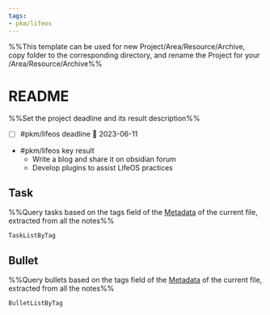 ```yaml
---
tags: 
- pkm/lifeos
---
```


%%This template can be used for new Project/Area/Resource/Archive, copy folder to the corresponding directory, and rename the Project for your /Area/Resource/Archive%%

# README
%%Set the project deadline and its result description%%
- [ ] #pkm/lifeos deadline 📅 2023-06-11
- #pkm/lifeos key result
	- Write a blog and share it on obsidian forum
	- Develop plugins to assist LifeOS practices

## Task
%%Query tasks based on the tags field of the [Metadata](https://help.obsidian.md/Editing+and+formatting/Metadata) of the current file, extracted from all the notes%%
```PeriodicPARA
TaskListByTag
```

## Bullet
%%Query bullets based on the tags field of the [Metadata](https://help.obsidian.md/Editing+and+formatting/Metadata) of the current file, extracted from all the notes%%
```PeriodicPARA
BulletListByTag
```
